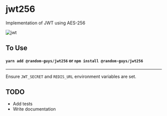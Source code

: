 # jwt256

Implementation of JWT using AES-256

![jwt](https://cdn.auth0.com/blog/jwtalgos/logo.png)

## To Use

#### `yarn add @random-guys/jwt256` or `npm install @random-guys/jwt256`

---

Ensure `JWT_SECRET` and `REDIS_URL` environment variables are set.

## TODO

- Add tests
- Write documentation
